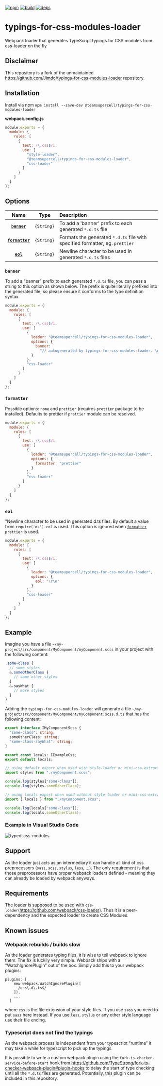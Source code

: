 [![npm][npm]][npm-url]
[![build][build]][build-url]
[![deps][deps]][deps-url]

# typings-for-css-modules-loader

Webpack loader that generates TypeScript typings for CSS modules from css-loader on the fly

## Disclaimer

This repository is a fork of the unmaintained https://github.com/Jimdo/typings-for-css-modules-loader repository.

## Installation

Install via npm `npm install --save-dev @teamsupercell/typings-for-css-modules-loader`

**webpack.config.js**

```js
module.exports = {
  module: {
    rules: [
      {
        test: /\.css$/i,
        use: [
          "style-loader",
          "@teamsupercell/typings-for-css-modules-loader",
          "css-loader"
        ]
      }
    ]
  }
};
```

## Options

|             Name              |    Type    | Description                                                                  |
| :---------------------------: | :--------: | :--------------------------------------------------------------------------- |
|    **[`banner`](#banner)**    | `{String}` | To add a 'banner' prefix to each generated `*.d.ts` file                     |
| **[`formatter`](#formatter)** | `{String}` | Formats the generated `*.d.ts` file with specified formatter, eg. `prettier` |
|       **[`eol`](#eol)**       | `{String}` | Newline character to be used in generated `*.d.ts` files                     |

### `banner`

To add a "banner" prefix to each generated `*.d.ts` file, you can pass a string to this option as shown below. The prefix is quite literally prefixed into the generated file, so please ensure it conforms to the type definition syntax.

```js
module.exports = {
  module: {
    rules: [
      {
        test: /\.css$/i,
        use: [
          {
            loader: "@teamsupercell/typings-for-css-modules-loader",
            options: {
              banner:
                "// autogenerated by typings-for-css-modules-loader. \n// Please do not change this file!"
            }
          },
          "css-loader"
        ]
      }
    ]
  }
};
```

### `formatter`

Possible options: `none` and `prettier` (requires `prettier` package to be installed). Defaults to prettier if `prettier` module can be resolved.

```js
module.exports = {
  module: {
    rules: [
      {
        test: /\.css$/i,
        use: [
          {
            loader: "@teamsupercell/typings-for-css-modules-loader",
            options: {
              formatter: "prettier"
            }
          },
          "css-loader"
        ]
      }
    ]
  }
};
```

### `eol`

"Newline character to be used in generated d.ts files. By default a value from `require('os').eol` is used.
This option is ignored when [`formatter`](#formatter) `prettier` is used.

```js
module.exports = {
  module: {
    rules: [
      {
        test: /\.css$/i,
        use: [
          {
            loader: "@teamsupercell/typings-for-css-modules-loader",
            options: {
              eol: "\r\n"
            }
          },
          "css-loader"
        ]
      }
    ]
  }
};
```

## Example

Imagine you have a file `~/my-project/src/component/MyComponent/myComponent.scss` in your project with the following content:

```scss
.some-class {
  // some styles
  &.someOtherClass {
    // some other styles
  }
  &-sayWhat {
    // more styles
  }
}
```

Adding the `typings-for-css-modules-loader` will generate a file `~/my-project/src/component/MyComponent/myComponent.scss.d.ts` that has the following content:

```ts
export interface IMyComponentScss {
  "some-class": string;
  someOtherClass: string;
  "some-class-sayWhat": string;
}

export const locals: IExampleCss;
export default locals;
```

```ts
// using default export when used with style-loader or mini-css-extract-plugin
import styles from "./myComponent.scss";

console.log(styles["some-class"]);
console.log(styles.someOtherClass);
```

```ts
// using locals export when used without style-loader or mini-css-extract-plugin
import { locals } from "./myComponent.scss";

console.log(locals["some-class"]);
console.log(locals.someOtherClass);
```

### Example in Visual Studio Code

![typed-css-modules](https://cloud.githubusercontent.com/assets/749171/16340497/c1cb6888-3a28-11e6-919b-f2f51a282bba.gif)

## Support

As the loader just acts as an intermediary it can handle all kind of css preprocessors (`sass`, `scss`, `stylus`, `less`, ...).
The only requirement is that those preprocessors have proper webpack loaders defined - meaning they can already be loaded by webpack anyways.

## Requirements

The loader is supposed to be used with `css-loader`(https://github.com/webpack/css-loader). Thus it is a peer-dependency and the expected loader to create CSS Modules.

## Known issues

### Webpack rebuilds / builds slow

As the loader generates typing files, it is wise to tell webpack to ignore them.
The fix is luckily very simple. Webpack ships with a "WatchIgnorePlugin" out of the box.
Simply add this to your webpack plugins:

```
plugins: [
    new webpack.WatchIgnorePlugin([
      /css\.d\.ts$/
    ]),
    ...
  ]
```

where `css` is the file extension of your style files. If you use `sass` you need to put `sass` here instead. If you use `less`, `stylus` or any other style language use their file ending.

### Typescript does not find the typings

As the webpack process is independent from your typescript "runtime" it may take a while for typescript to pick up the typings.

It is possible to write a custom webpack plugin using the `fork-ts-checker-service-before-start` hook from https://github.com/TypeStrong/fork-ts-checker-webpack-plugin#plugin-hooks to delay the start of type checking until all the `*.d.ts` files are generated. Potentially, this plugin can be included in this repository.

[npm]: https://img.shields.io/npm/v/@teamsupercell/typings-for-css-modules-loader.svg
[npm-url]: https://npmjs.com/package/@teamsupercell/typings-for-css-modules-loader
[build]: https://travis-ci.com/TeamSupercell/typings-for-css-modules-loader.svg?branch=master
[build-url]: https://travis-ci.com/TeamSupercell/typings-for-css-modules-loader
[deps]: https://david-dm.org/@teamsupercell/typings-for-css-modules-loader.svg
[deps-url]: https://david-dm.org/@teamsupercell/typings-for-css-modules-loader
